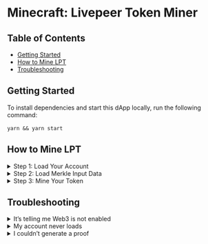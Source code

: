 # Minecraft: Livepeer Token Miner

## Table of Contents

* [Getting Started](#getting-started)
* [How to Mine LPT](#how-to-mine-lpt)
* [Troubleshooting](#troubleshooting)

## Getting Started

To install dependencies and start this dApp locally, run the following command:

```
yarn && yarn start
```

## How to Mine LPT

<details><summary>Step 1: Load Your Account</summary><p>

Once you are logged into web3 wallet, the Dapp will automatically pull in the address, ETH, and LPT balances for your wallet.

<img src="media/load_your_account.png" width="720">

</p></details>

<details><summary>Step 2: Load Merkle Input Data</summary><p>

Input the url for the data, a compressed binary of all account addresses sorted. This is a big file and will take a while to load.

Click Load, it will start loading data, and simultaneously generating proof. This will take a long time - its a 50mb file.

&nbsp;&nbsp;&nbsp;&nbsp;&nbsp;&nbsp;&nbsp;&nbsp;&nbsp;&nbsp;
<img src="media/generating_merkle_proof.gif" width="630">

Once loading completes, **and** if your selected account is eligible to mine, the proof will appear in the textarea below the url input.

<img src="media/generated_proof.png" width="720">

</p></details>

<details><summary>Step 3: Mine Your Token</summary><p>

You may now mine your LPT by clicking “Submit Proof”. Confirm your transaction details, submit, and once the transaction completes successfully, your LPT balance should show a value greater than “0.0”.

Congratulations, you’ve mined your token and may now participate as a delegator in the Livepeer protocol! 🎉

</p></details>

## Troubleshooting

<details><summary>It’s telling me Web3 is not enabled</summary><p>

In order to mine LPT, you will need to use a web3-enabled browser such as Mist or a browser extension such as MetaMask.

<img src="media/web3_not_enabled.png" width="720">

</p></details>

<details><summary>My account never loads</summary><p>

You may need to unlock your account through your browser extension or plugin. Also be sure you are connected to the Ethereum Main Network (not Rinkeby, Ropsten, etc).

<img src="media/stuck_loading.png" width="720">

</p></details>

<details><summary>I couldn’t generate a proof</summary><p>

Only account address with a balance >= .1 ETH prior at Ethereum block #5264265 are able to generate LPT through this dapp. If your address does not fit that criteria, you won’t be able to mine LPT with this dapp.

<img src="media/generate_proof_error.png" width="720">

> **Note**: There is also a possibility the input data you are providing is incorrect or not sorted properly. If you think this may be the case, please refer to the mining specification for more information: https://github.com/livepeer/merkle-mine/blob/master/SPEC.md

</p></details>
